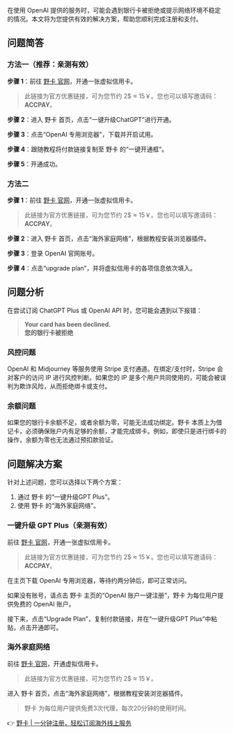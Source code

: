 在使用 OpenAI 提供的服务时，可能会遇到银行卡被拒绝或提示网络环境不稳定的情况。本文将为您提供有效的解决方案，帮助您顺利完成注册和支付。

## 问题简答

### 方法一（推荐：亲测有效）

**步骤 1**：前往 [野卡 官网](https://bit.ly/bewildcard)，开通一张虚拟信用卡。

> 此链接为官方优惠链接，可为您节约 2$ ≈ 15￥。您也可以填写邀请码：**ACCPAY**。

**步骤 2**：进入 野卡 首页，点击“一键升级ChatGPT”进行开通。

**步骤 3**：点击“OpenAI 专用浏览器”，下载并开启试用。

**步骤 4**：跟随教程将付款链接复制至 野卡 的“一键开通框”。

**步骤 5**：开通成功。

### 方法二

**步骤 1**：前往 [野卡 官网](https://bit.ly/bewildcard)，开通一张虚拟信用卡。

> 此链接为官方优惠链接，可为您节约 2$ ≈ 15￥。您也可以填写邀请码：**ACCPAY**。

**步骤 2**：进入 野卡 首页，点击“海外家庭网络”，根据教程安装浏览器插件。

**步骤 3**：登录 OpenAI 官网账号。

**步骤 4**：点击“upgrade plan”，并将虚拟信用卡的各项信息依次填入。

## 问题分析

在尝试订阅 ChatGPT Plus 或 OpenAI API 时，您可能会遇到以下报错：

> **Your card has been declined.**  
> **您的银行卡被拒绝**

### 风控问题

OpenAI 和 Midjourney 等服务使用 Stripe 支付通道。在绑定/支付时，Stripe 会对客户的访问 IP 进行风控判断。如果您的 IP 是多个用户共同使用的，可能会被误判为欺诈风险，从而拒绝绑卡或支付。

### 余额问题

如果您的银行卡余额不足，或者余额为零，可能无法成功绑定。野卡 本质上为借记卡，必须确保账户内有足够的余额，才能完成绑卡。例如，即使只是进行绑卡的操作，余额为零也无法通过预扣款验证。

## 问题解决方案

针对上述问题，您可以选择以下两个方案：

1. 通过 野卡 的“一键升级GPT Plus”。
2. 使用 野卡 的“海外家庭网络”。

### 一键升级 GPT Plus（亲测有效）

前往 [野卡 官网](https://bit.ly/bewildcard)，开通一张虚拟信用卡。

> 此链接为官方优惠链接，可为您节约 2$ ≈ 15￥。您也可以填写邀请码：**ACCPAY**。

在主页下载 OpenAI 专用浏览器，等待约两分钟后，即可正常访问。

如果没有账号，请点击 野卡 主页的“OpenAI 账户一键注册”，野卡 为每位用户提供免费的 OpenAI 账户。

接下来，点击“Upgrade Plan”，复制付款链接，并在“一键升级GPT Plus”中粘贴，点击开通即可。

### 海外家庭网络

前往 [野卡 官网](https://bit.ly/bewildcard)，开通虚拟信用卡。

> 此链接为官方优惠链接，可为您节约 2$ ≈ 15￥。

进入 野卡 首页，点击“海外家庭网络”，根据教程安装浏览器插件。

> 野卡 为每位用户提供免费3次代理，每次20分钟的使用时间。

👉 [野卡 | 一分钟注册，轻松订阅海外线上服务](https://bit.ly/bewildcard)